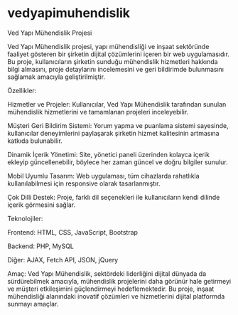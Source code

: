 # vedyapimuhendislik
Ved Yapı Mühendislik Projesi

Ved Yapı Mühendislik projesi, yapı mühendisliği ve inşaat sektöründe faaliyet gösteren bir şirketin dijital çözümlerini içeren bir web uygulamasıdır. Bu proje, kullanıcıların şirketin sunduğu mühendislik hizmetleri hakkında bilgi almasını, proje detaylarını incelemesini ve geri bildirimde bulunmasını sağlamak amacıyla geliştirilmiştir.

Özellikler:

Hizmetler ve Projeler: Kullanıcılar, Ved Yapı Mühendislik tarafından sunulan mühendislik hizmetlerini ve tamamlanan projeleri inceleyebilir.

Müşteri Geri Bildirim Sistemi: Yorum yapma ve puanlama sistemi sayesinde, kullanıcılar deneyimlerini paylaşarak şirketin hizmet kalitesinin artmasına katkıda bulunabilir.

Dinamik İçerik Yönetimi: Site, yönetici paneli üzerinden kolayca içerik ekleyip güncellenebilir, böylece her zaman güncel ve doğru bilgiler sunulur.

Mobil Uyumlu Tasarım: Web uygulaması, tüm cihazlarda rahatlıkla kullanılabilmesi için responsive olarak tasarlanmıştır.

Çok Dilli Destek: Proje, farklı dil seçenekleri ile kullanıcıların kendi dilinde içerik görmesini sağlar.

Teknolojiler:

Frontend: HTML, CSS, JavaScript, Bootstrap 

Backend: PHP, MySQL

Diğer: AJAX, Fetch API, JSON, jQuery

Amaç:
Ved Yapı Mühendislik, sektördeki liderliğini dijital dünyada da sürdürebilmek amacıyla, mühendislik projelerini daha görünür hale getirmeyi ve müşteri etkileşimini güçlendirmeyi hedeflemektedir. Bu proje, inşaat mühendisliği alanındaki inovatif çözümleri ve hizmetlerini dijital platformda sunmayı amaçlar.

